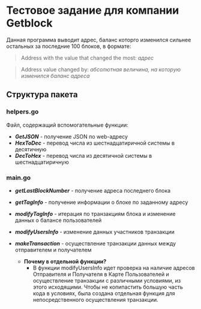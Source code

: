 # Тестовое задание для компании Getblock

Данная программа выводит адрес, баланс которго изменился сильнее остальных за последние 100 блоков, в формате: 

> Address with the value that changed the most: *адрес*

> Address value changed by: *абсолютная величина, на которую изменился баланс адреса*

## Структура пакета

### helpers.go
Файл, содержащий вспомогательные функции:
* _**GetJSON**_ - получение JSON по web-адресу
* _**HexToDec**_ - перевод числа из шестнадцатиричной системы в десятичную
* _**DecToHex**_ - перевод числа из десятичной системы в шестнадцатиричную
### main.go
* _**getLastBlockNumber**_ - получение адреса последнего блока
* _**getTagInfo**_ - получение информации о блоке по заданному адресу
* _**modifyTagInfo**_ - итерация по транзакциям блока и изменение данных о балансе пользователей 
* _**modifyUsersInfo**_ - изменение данных участников транзакции
* _**makeTransaction**_ - осуществление транзакции данных между отправителем и получателем

  - **Почему в отдельной функции?**
    - В функции modifyUsersInfo идет проверка на наличие адресов Отправителя и Получателя в Карте Пользователей и осуществление транзакции с различными условиями, из этого исходящими. Чтобы не копипастить большую часть кода в условиях, была создана отдельная функция для непосредственного осуществления транзакции.